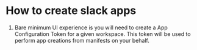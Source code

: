 # How to create slack apps

1. Bare minimum UI experience is you will need to create a App Configuration Token for a given workspace. This token will be used to perform app creations from manifests on your behalf.


